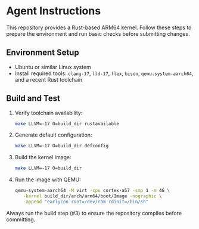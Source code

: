 # Agent Instructions

This repository provides a Rust-based ARM64 kernel. Follow these steps to prepare the environment and run basic checks before submitting changes.

## Environment Setup
- Ubuntu or similar Linux system
- Install required tools: `clang-17`, `lld-17`, `flex`, `bison`, `qemu-system-aarch64`, and a recent Rust toolchain

## Build and Test
1. Verify toolchain availability:
   ```bash
   make LLVM=-17 O=build_dir rustavailable
   ```
2. Generate default configuration:
   ```bash
   make LLVM=-17 O=build_dir defconfig
   ```
3. Build the kernel image:
   ```bash
   make LLVM=-17 O=build_dir
   ```
4. Run the image with QEMU:
   ```bash
   qemu-system-aarch64 -M virt -cpu cortex-a57 -smp 1 -m 4G \
      -kernel build_dir/arch/arm64/boot/Image -nographic \
      -append "earlycon root=/dev/ram rdinit=/bin/sh"
   ```

Always run the build step (#3) to ensure the repository compiles before committing.
